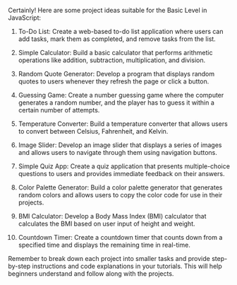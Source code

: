Certainly! Here are some project ideas suitable for the Basic Level in JavaScript:

1. To-Do List: Create a web-based to-do list application where users can add tasks, mark them as completed, and remove tasks from the list.

2. Simple Calculator: Build a basic calculator that performs arithmetic operations like addition, subtraction, multiplication, and division.

3. Random Quote Generator: Develop a program that displays random quotes to users whenever they refresh the page or click a button.

4. Guessing Game: Create a number guessing game where the computer generates a random number, and the player has to guess it within a certain number of attempts.

5. Temperature Converter: Build a temperature converter that allows users to convert between Celsius, Fahrenheit, and Kelvin.

6. Image Slider: Develop an image slider that displays a series of images and allows users to navigate through them using navigation buttons.

7. Simple Quiz App: Create a quiz application that presents multiple-choice questions to users and provides immediate feedback on their answers.

8. Color Palette Generator: Build a color palette generator that generates random colors and allows users to copy the color code for use in their projects.

9. BMI Calculator: Develop a Body Mass Index (BMI) calculator that calculates the BMI based on user input of height and weight.

10. Countdown Timer: Create a countdown timer that counts down from a specified time and displays the remaining time in real-time.

Remember to break down each project into smaller tasks and provide step-by-step instructions and code explanations in your tutorials. This will help beginners understand and follow along with the projects.